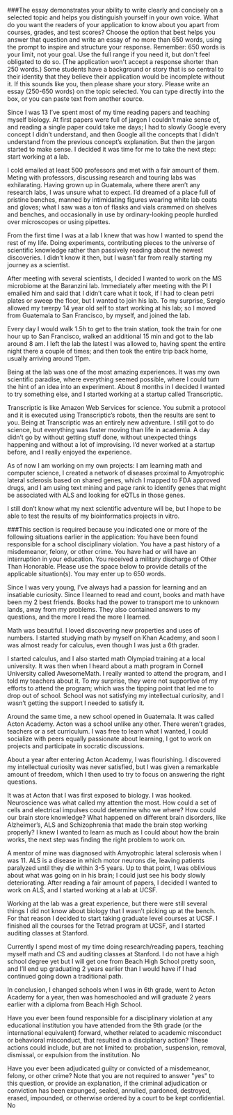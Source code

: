 ###The essay demonstrates your ability to write clearly and concisely on a selected topic and helps you distinguish yourself in your own voice. What do you want the readers of your application to know about you apart from courses, grades, and test scores? Choose the option that best helps you answer that question and write an essay of no more than 650 words, using the prompt to inspire and structure your response. Remember: 650 words is your limit, not your goal. Use the full range if you need it, but don't feel obligated to do so. (The application won't accept a response shorter than 250 words.)
Some students have a background or story that is so central to their identity that they believe their application would be incomplete without it. If this sounds like you, then please share your story.
Please write an essay (250-650 words) on the topic selected. You can type directly into the box, or you can paste text from another source.

Since I was 13 I’ve spent most of my time reading papers and teaching myself biology. At first papers were full of jargon I couldn’t make sense of, and reading a single paper could take me days; I had to slowly Google every concept I didn’t understand, and then Google all the concepts that I didn’t understand from the previous concept’s explanation.  But then the jargon started to make sense. I decided it was time for me to take the next step: start working at a lab. 

I cold emailed at least 500 professors and met with a fair amount of them. Meting with professors, discussing research and touring labs was exhilarating. Having grown up in Guatemala, where there aren’t any research labs, I was unsure what to expect. I’d dreamed of a place full of pristine benches, manned by intimidating figures wearing white lab coats and gloves; what I saw was a ton of flasks and vials crammed on shelves and benches, and occasionally in use by ordinary-looking people hurdled over microscopes or using pipettes. 

From the first time I was at a lab I knew that was how I wanted to spend the rest of my life. Doing experiments, contributing pieces to the universe of scientific knowledge rather than passively reading about the newest discoveries. I didn’t know it then, but I wasn’t far from really starting my journey as a scientist. 

After meeting with several scientists, I decided I wanted to work on the MS microbiome at the Baranzini lab. Immediately after meeting with the PI I emailed him and said that I didn’t care what it took, if I had to clean petri plates or sweep the floor, but I wanted to join his lab. To my surprise, Sergio allowed my twerpy 14 year old self to start working at his lab; so I moved from Guatemala to San Francisco, by myself, and joined the lab. 

Every day I would walk 1.5h to get to the train station, took the train for one hour up to San Francisco, walked an additional 15 min and got to the lab around 8 am. I left the lab the latest I was allowed to, having spent the entire night there a couple of times; and then took the entire trip back home, usually arriving around 11pm. 

Being at the lab was one of the most amazing experiences. It was my own scientific paradise, where everything seemed possible, where I could turn the hint of an idea into an experiment. About 8 months in I decided I wanted to try something else, and I started working at a startup called Transcriptic.

Transcriptic is like Amazon Web Services for science. You submit a protocol and it is executed using Transcriptic’s robots, then the results are sent to you. Being at Transcriptic was an entirely new adventure. I still got to do science, but everything was faster moving than life in academia. A day didn’t go by without getting stuff done, without unexpected things happening and without a lot of improvising. I’d never worked at a startup before, and I really enjoyed the experience. 

As of now I am working on my own projects: I am learning math and computer science, I created a network of diseases proximal to Amyotrophic lateral sclerosis based on shared genes, which I mapped to FDA approved drugs, and I am using text mining and page rank to identify genes that might be associated with ALS and looking for eQTLs in those genes.

I still don’t know what my next scientific adventure will be, but I hope to be able to test the results of my bioinformatics projects in vitro. 

###This section is required because you indicated one or more of the following situations earlier in the application: You have been found responsible for a school disciplinary violation. You have a past history of a misdemeanor, felony, or other crime. You have had or will have an interruption in your education. You received a military discharge of Other Than Honorable. Please use the space below to provide details of the applicable situation(s). You may enter up to 650 words.

Since I was very young, I’ve always had a passion for learning and an insatiable curiosity. Since I learned to read and count, books and math have been my 2 best friends. Books had the power to transport me to unknown lands, away from my problems. They also contained answers to my questions, and the more I read the more I learned.

Math was beautiful. I loved discovering new properties and uses of numbers. I started studying math by myself on Khan Academy, and soon I was almost ready for calculus, even though I was just a 6th grader. 

I started calculus, and I also started math Olympiad training at a local university. It was then when I heard about a math program in Cornell University called AwesomeMath. I really wanted to attend the program, and I told my teachers about it. To my surprise, they were not supportive of my efforts to attend the program; which was the tipping point that led me to drop out of school. School was not satisfying my intellectual curiosity, and I wasn’t getting the support I needed to satisfy it. 

Around the same time, a new school opened in Guatemala. It was called Acton Academy. Acton was a school unlike any other. There weren’t grades, teachers or a set curriculum. I was free to learn what I wanted, I could socialize with peers equally passionate about learning, I got to work on projects and participate in socratic discussions. 

About a year after entering Acton Academy, I was flourishing. I discovered my intellectual curiosity was never satisfied, but I was given a remarkable amount of freedom, which I then used to try to focus on answering the right questions. 

It was at Acton that I was first exposed to biology. I was hooked. Neuroscience was what called my attention the most. How could a set of cells and electrical impulses could determine who we where? How could our brain store knowledge? What happened on different brain disorders, like Alzheimer’s, ALS and Schizophrenia that made the brain stop working properly? I knew I wanted to learn as much as I could about how the brain works, the next step was finding the right problem to work on. 

A mentor of mine was diagnosed with Amyotrophic lateral sclerosis when I was 11. ALS is a disease in which motor neurons die, leaving patients paralyzed until they die within 3-5 years. Up to that point, I was oblivious about what was going on in his brain; I could just see his body slowly deteriorating. After reading a fair amount of papers, I decided I wanted to work on ALS, and I started working at a lab at UCSF.
 
Working at the lab was a great experience, but there were still several things I did not know about biology that I wasn’t picking up at the bench. For that reason I decided to start taking graduate level courses at UCSF. I finished all the courses for the Tetrad program at UCSF, and I started auditing classes at Stanford. 

Currently I spend most of my time doing research/reading papers, teaching myself math and CS and auditing classes at Stanford. I do not have a high school degree yet but I will get one from Beach High School pretty soon, and I’ll end up graduating 2 years earlier than I would have if I had continued going down a traditional path. 

In conclusion, I changed schools when I was in 6th grade, went to Acton Academy for a year, then was homeschooled and will graduate 2 years earlier with a diploma from Beach High School. 


Have you ever been found responsible for a disciplinary violation at any educational institution you have attended from the 9th grade (or the international equivalent) forward, whether related to academic misconduct or behavioral misconduct, that resulted in a disciplinary action? These actions could include, but are not limited to: probation, suspension, removal, dismissal, or expulsion from the institution.
No

Have you ever been adjudicated guilty or convicted of a misdemeanor, felony, or other crime? Note that you are not required to answer "yes" to this question, or provide an explanation, if the criminal adjudication or conviction has been expunged, sealed, annulled, pardoned, destroyed, erased, impounded, or otherwise ordered by a court to be kept confidential.
No

